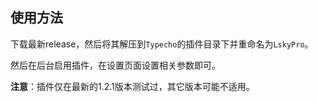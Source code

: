 ## 使用方法

下载最新release，然后将其解压到`Typecho`的插件目录下并重命名为`LskyPro`。

然后在后台启用插件，在设置页面设置相关参数即可。

**注意**：插件仅在最新的1.2.1版本测试过，其它版本可能不适用。